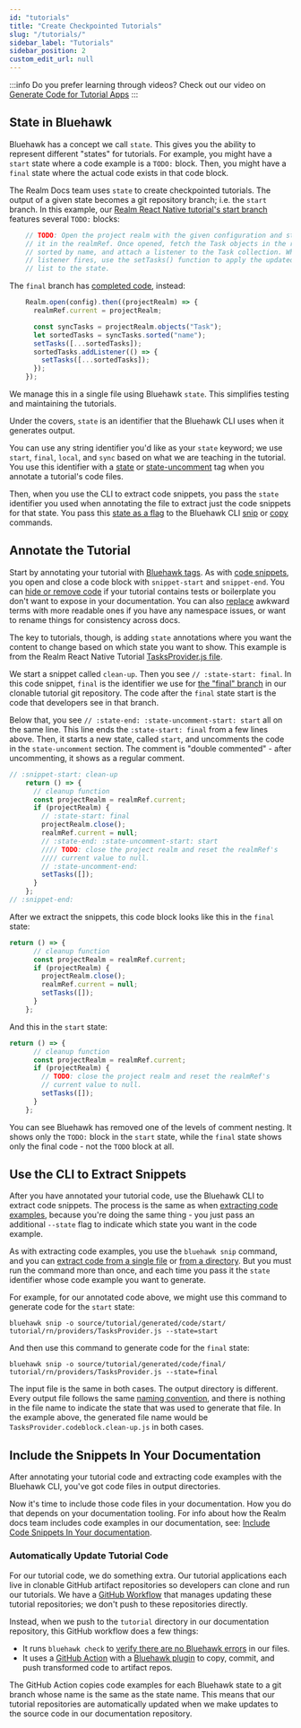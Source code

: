 ```yaml
---
id: "tutorials"
title: "Create Checkpointed Tutorials"
slug: "/tutorials/"
sidebar_label: "Tutorials"
sidebar_position: 2
custom_edit_url: null
---
```


:::info
Do you prefer learning through videos? Check out our video on 
[Generate Code for Tutorial Apps](/#generate-code-for-tutorial-apps)
:::

## State in Bluehawk

Bluehawk has a concept we call `state`. This gives you the ability to 
represent different "states" for tutorials. For example, you might have
a `start` state where a code example is a `TODO:` block. Then, you might 
have a `final` state where the actual code exists in that code block. 

The Realm Docs team uses `state` to create checkpointed tutorials. 
The output of a given state becomes a git repository branch; i.e. the `start`
branch. In this example, our 
[Realm React Native tutorial's start branch](https://github.com/mongodb-university/realm-tutorial-react-native/blob/ee05c6d9eb8d2975e7f8d34679c8c2a94ce00298/providers/TasksProvider.js#L32)
features several `TODO:` blocks:

```js
    // TODO: Open the project realm with the given configuration and store
    // it in the realmRef. Once opened, fetch the Task objects in the realm,
    // sorted by name, and attach a listener to the Task collection. When the
    // listener fires, use the setTasks() function to apply the updated Tasks
    // list to the state.
```

The `final` branch has [completed code](https://github.com/mongodb-university/realm-tutorial-react-native/blob/57cfbe9749972b50cbfa7df071d6cc60f1cc1f38/providers/TasksProvider.js#L32), 
instead:

```js
    Realm.open(config).then((projectRealm) => {
      realmRef.current = projectRealm;

      const syncTasks = projectRealm.objects("Task");
      let sortedTasks = syncTasks.sorted("name");
      setTasks([...sortedTasks]);
      sortedTasks.addListener(() => {
        setTasks([...sortedTasks]);
      });
    });
```

We manage this in a single file using Bluehawk `state`. This simplifies
testing and maintaining the tutorials.

Under the covers, `state` is an identifier that the Bluehawk CLI uses 
when it generates output. 

You can use any string identifier you'd like as your `state` keyword;
we use `start`, `final`, `local`, and `sync` based on what we are teaching
in the tutorial. You use this identifier with a [state](/reference/tags#state) 
or [state-uncomment](/reference/tags#state-uncomment) tag when you 
annotate a tutorial's code files.

Then, when you use the CLI to extract code snippets, you pass the `state`
identifier you used when annotating the file to extract just the code 
snippets for that state. You pass this [state as a flag](/reference/cli#state) 
to the Bluehawk CLI [snip](/reference/cli#snip) or [copy](/reference/cli#copy) 
commands.

## Annotate the Tutorial

Start by annotating your tutorial with [Bluehawk tags](/reference/tags).
As with [code snippets](code-snippets), you open and close a code block
with `snippet-start` and `snippet-end`. You can 
[hide or remove code](code-snippets#hide-or-remove-code) if your tutorial 
contains tests or boilerplate you don't want to expose in your documentation.
You can also [replace](code-snippets#replace) awkward terms with more 
readable ones if you have any namespace issues, or want to rename things
for consistency across docs.

The key to tutorials, though, is adding `state` annotations where you want
the content to change based on which state you want to show. This example
is from the Realm React Native Tutorial 
[TasksProvider.js file](https://github.com/mongodb/docs-realm/blob/master/tutorial/rn/providers/TasksProvider.js).

We start a snippet called `clean-up`. Then you see `// :state-start: final`.
In this code snippet, `final` is the identifier we use for 
[the "final" branch](https://github.com/mongodb-university/realm-tutorial-react-native/blob/final/providers/TasksProvider.js)
in our clonable tutorial git repository. The code after the `final` state
start is the code that developers see in that branch.

Below that, you see `// :state-end: :state-uncomment-start: start` all 
on the same line. This line ends the `:state-start: final` from a few lines
above. Then, it starts a new state, called `start`, and uncomments the 
code in the `state-uncomment` section. The comment is "double commented" -
after uncommenting, it shows as a regular comment.

```js
// :snippet-start: clean-up
    return () => {
      // cleanup function
      const projectRealm = realmRef.current;
      if (projectRealm) {
        // :state-start: final
        projectRealm.close();
        realmRef.current = null;
        // :state-end: :state-uncomment-start: start
        //// TODO: close the project realm and reset the realmRef's
        //// current value to null.
        // :state-uncomment-end:
        setTasks([]);
      }
    };
// :snippet-end:
```

After we extract the snippets, this code block looks like this in the `final` 
state:

```js
return () => {
      // cleanup function
      const projectRealm = realmRef.current;
      if (projectRealm) {
        projectRealm.close();
        realmRef.current = null;
        setTasks([]);
      }
    };
```

And this in the `start` state:

```js
return () => {
      // cleanup function
      const projectRealm = realmRef.current;
      if (projectRealm) {
        // TODO: close the project realm and reset the realmRef's
        // current value to null.
        setTasks([]);
      }
    };
```

You can see Bluehawk has removed one of the levels of comment nesting.
It shows only the `TODO:` block in the `start` state, while the 
`final` state shows only the final code - not the `TODO` block at all. 

## Use the CLI to Extract Snippets

After you have annotated your tutorial code, use the Bluehawk CLI to extract
code snippets. The process is the same as when 
[extracting code examples](code-snippets#use-the-cli-to-extract-snippets), 
because you're doing the same thing - you just pass an additional `--state`
flag to indicate which state you want in the code example.

As with extracting code examples, you use the `bluehawk snip` command,
and you can 
[extract code from a single file](code-snippets#extract-code-from-a-single-file) 
or [from a directory](code-snippets#extract-code-in-a-directory). But you
must run the command more than once, and each time you pass it the `state`
identifier whose code example you want to generate. 

For example, for our annotated code above, we might use this command to
generate code for the `start` state:

```shell
bluehawk snip -o source/tutorial/generated/code/start/ tutorial/rn/providers/TasksProvider.js --state=start
```

And then use this command to generate code for the `final` state:

```shell
bluehawk snip -o source/tutorial/generated/code/final/ tutorial/rn/providers/TasksProvider.js --state=final
```

The input file is the same in both cases. The output directory is different.
Every output file follows the same 
[naming convention](code-snippets#output-file-names), and there is 
nothing in the file name to indicate the state that was used to generate
that file. In the example above, the generated file name would be 
`TasksProvider.codeblock.clean-up.js` in both cases.

## Include the Snippets In Your Documentation

After annotating your tutorial code and extracting code examples with the 
Bluehawk CLI, you've got code files in output directories.

Now it's time to include those code files in your documentation.
How you do that depends on your documentation tooling. For info
about how the Realm docs team includes code examples in our documentation, see:
[Include Code Snippets In Your documentation](code-snippets#include-the-snippets-in-your-documentation).

### Automatically Update Tutorial Code

For our tutorial code, we do something extra. Our tutorial applications each
live in clonable GitHub artifact repositories so developers can clone and 
run our tutorials. We have a 
[GitHub Workflow](https://github.com/mongodb/docs-realm/blob/master/.github/workflows/push-to-artifact-repos.yml)
that manages updating these tutorial repositories; we don't push to these
repositories directly.

Instead, when we push to the `tutorial` directory in our documentation 
repository, this GitHub workflow does a few things:

- It runs `bluehawk check` to [verify there are no Bluehawk errors](/reference/cli#check) 
in our files.
- It uses a [GitHub Action](https://github.com/mongodb/docs-realm/tree/master/.github/actions/push-to-artifact-repo) 
with a [Bluehawk plugin](https://github.com/cbush/bluehawk-plugin-git) 
to copy, commit, and push transformed code to artifact repos.

The GitHub Action copies code examples for each Bluehawk state to a git 
branch whose name is the same as the state name. This means that our 
tutorial repositories are automatically updated when we make updates to 
the source code in our documentation repository.
